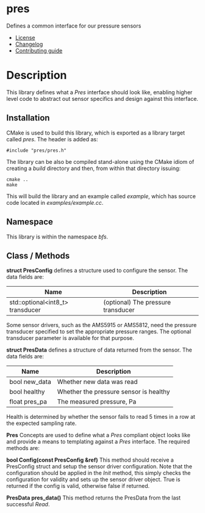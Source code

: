 # pres
Defines a common interface for our pressure sensors
   * [License](LICENSE.md)
   * [Changelog](CHANGELOG.md)
   * [Contributing guide](CONTRIBUTING.md)

# Description
This library defines what a *Pres* interface should look like, enabling higher level code to abstract out sensor specifics and design against this interface.

## Installation
CMake is used to build this library, which is exported as a library target called *pres*. The header is added as:

```
#include "pres/pres.h"
```

The library can be also be compiled stand-alone using the CMake idiom of creating a *build* directory and then, from within that directory issuing:

```
cmake ..
make
```

This will build the library and an example called *example*, which has source code located in *examples/example.cc*.

## Namespace
This library is within the namespace *bfs*.

## Class / Methods

**struct PresConfig** defines a structure used to configure the sensor. The data fields are:

| Name | Description |
| --- | --- |
| std::optional<int8_t> transducer | (optional) The pressure transducer |

Some sensor drivers, such as the AMS5915 or AMS5812, need the pressure transducer specified to set the appropriate pressure ranges. The optional transducer parameter is available for that purpose.

**struct PresData** defines a structure of data returned from the sensor. The data fields are:

| Name | Description |
| --- | --- |
| bool new_data | Whether new data was read |
| bool healthy | Whether the pressure sensor is healthy |
| float pres_pa | The measured pressure, Pa |

Health is determined by whether the sensor fails to read 5 times in a row at the expected sampling rate.

**Pres** Concepts are used to define what a *Pres* compliant object looks like and provide a means to templating against a *Pres* interface. The required methods are:

**bool Config(const PresConfig &ref)** This method should receive a PresConfig struct and setup the sensor driver configuration. Note that the configuration should be applied in the *Init* method, this simply checks the configuration for validity and sets up the sensor driver object. True is returned if the config is valid, otherwise false if returned.

**PresData pres_data()** This method returns the PresData from the last successful *Read*.